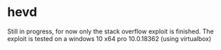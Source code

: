 # hevd
Still in progress, for now only the stack overflow exploit is finished.
The exploit is tested on a windows 10 x64 pro 10.0.18362 (using virtualbox) 
